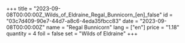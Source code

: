 +++
title = "2023-09-08T00:00:00Z_Wilds_of_Eldraine_Regal_Bunnicorn_[en]_false"
id = "03c7d409-90e7-44d7-a8c6-4eda35fbcc83"
date = "2023-09-08T00:00:00Z"
name = "Regal Bunnicorn"
lang = ["en"]
price = "1.18"
quantity = 4
foil = false
set = "Wilds of Eldraine"
+++
